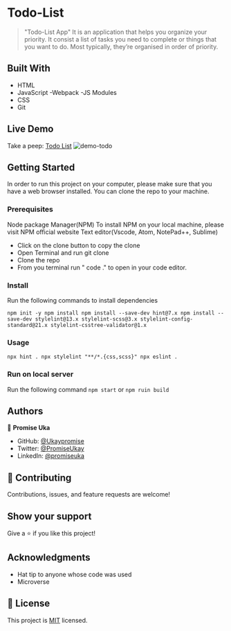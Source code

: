 # Todo-List

>"Todo-List App" It is an application that helps you organize your priority. It consist a list of tasks you need to complete or things that you want to do. Most typically, they’re organised in order of priority.


## Built With

- HTML
- JavaScript
-Webpack
-JS Modules
- CSS
- Git


## Live Demo
Take a peep: [Todo List](https://ukaypromise.github.io/Todo-List/dist/)
![demo-todo](https://user-images.githubusercontent.com/85847249/184724911-a767919f-1ad1-4d33-9579-d2e3a748dcfd.png)

## Getting Started

In order to run this project on your computer, please make sure that you have a web browser installed. You can clone the repo to your machine.

### Prerequisites
Node package Manager(NPM)
To install NPM on your local machine, please visit NPM official website
Text editor(Vscode, Atom, NotePad++, Sublime)

- Click on the clone button to copy the clone
- Open Terminal and run git clone <copied address>
- Clone the repo
- From you terminal run " code ." to open in your code editor.

### Install
Run the following commands to install dependencies

`
npm init -y
npm install
npm install --save-dev hint@7.x
npm install --save-dev stylelint@13.x stylelint-scss@3.x stylelint-config-standard@21.x stylelint-csstree-validator@1.x
`
### Usage
`
npx hint .
npx stylelint "**/*.{css,scss}"
 npx eslint .
`
### Run on local server
Run the following command 
`
npm start
`
or 
`
npm ruin build
`
## Authors
👤 **Promise Uka**

- GitHub: [@Ukaypromise](https://github.com/Ukaypromise/)
- Twitter: [@PromiseUkay](https://twitter.com/PromiseUkay)
- LinkedIn: [@promiseuka](https://www.linkedin.com/in/promiseuka)

## 🤝 Contributing

Contributions, issues, and feature requests are welcome!

## Show your support

Give a ⭐️ if you like this project!

## Acknowledgments

- Hat tip to anyone whose code was used
- Microverse


## 📝 License

This project is [MIT](./MIT.md) licensed.

